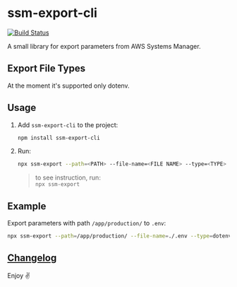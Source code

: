 # ssm-export-cli

[![Build Status](https://travis-ci.org/rkit/ssm-export-cli.svg?branch=master)](https://travis-ci.org/rkit/ssm-export-cli)

A small library for export parameters from AWS Systems Manager.

## Export File Types

At the moment it's supported only dotenv.

## Usage

1. Add `ssm-export-cli` to the project:

   ```sh
   npm install ssm-export-cli
   ```

1. Run:

   ```sh
   npx ssm-export --path=<PATH> --file-name=<FILE NAME> --type=<TYPE>
   ```

   > to see instruction, run:\
   > `npx ssm-export`

## Example

Export parameters with path `/app/production/` to `.env`:

```sh
npx ssm-export --path=/app/production/ --file-name=./.env --type=dotenv
```

## [Changelog](./CHANGELOG.md)

Enjoy ✌️
